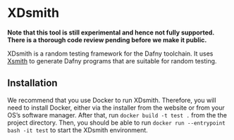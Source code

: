 # XDsmith

**Note that this tool is still experimental and hence not fully supported. There is a thorough code review pending before we make it public.**

XDsmith is a random testing framework for the Dafny toolchain. It uses [Xsmith](https://www.flux.utah.edu/project/xsmith) to generate Dafny programs that are suitable for random testing.

## Installation

We recommend that you use Docker to run XDsmith. Therefore, you will need to install Docker, either via the installer from the website or from your OS’s software manager. After that, run `docker build -t test .` from the the project directory. Then, you should be able to run `docker run --entrypoint bash -it test` to start the XDsmith environment.
